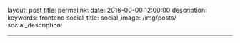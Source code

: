 layout: post
title:
permalink:
date: 2016-00-00 12:00:00
description:
keywords: frontend
social_title:
social_image: /img/posts/
social_description:

---
